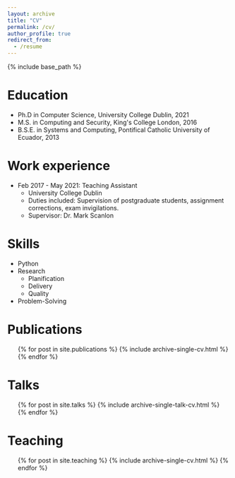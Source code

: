 ```yaml
---
layout: archive
title: "CV"
permalink: /cv/
author_profile: true
redirect_from:
  - /resume
---
```


{% include base_path %}

Education
======

* Ph.D in Computer Science, University College Dublin, 2021
* M.S. in Computing and Security, King's College London, 2016
* B.S.E. in Systems and Computing, Pontifical Catholic University of Ecuador, 2013

Work experience
======
* Feb 2017 - May 2021: Teaching Assistant
  * University College Dublin
  * Duties included: Supervision of postgraduate students, assignment corrections, exam invigilations.
  * Supervisor: Dr. Mark Scanlon
  
Skills
======
* Python
* Research
  * Planification
  * Delivery
  * Quality
* Problem-Solving

Publications
======
  <ul>{% for post in site.publications %}
    {% include archive-single-cv.html %}
  {% endfor %}</ul>
  
Talks
======
  <ul>{% for post in site.talks %}
    {% include archive-single-talk-cv.html %}
  {% endfor %}</ul>
  
Teaching
======
  <ul>{% for post in site.teaching %}
    {% include archive-single-cv.html %}
  {% endfor %}</ul>
